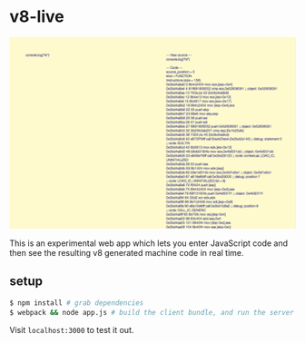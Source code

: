 # v8-live

![v8-live](photo.png)

This is an experimental web app which lets you enter JavaScript code and then see the resulting v8 generated machine code in real time.

## setup

```bash
$ npm install # grab dependencies
$ webpack && node app.js # build the client bundle, and run the server
```

Visit `localhost:3000` to test it out.
